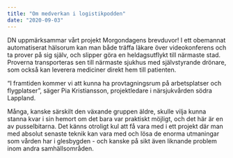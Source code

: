```yaml
---
title: "Om medverkan i logistikpodden"
date: "2020-09-03"
---
```


DN uppmärksammar vårt projekt Morgondagens brevduvor! I ett obemannat automatiserat hälsorum kan man både träffa läkare över videokonferens och ta prover på sig själv, och slipper göra en heldagsutflykt till närmaste stad. Proverna transporteras sen till närmaste sjukhus med självstyrande drönare, som också kan leverera mediciner direkt hem till patienten.

“I framtiden kommer vi att kunna ha provtagningsrum på arbetsplatser och flygplatser”, säger Pia Kristiansson, projektledare i närsjukvården södra Lappland.

Många, kanske särskilt den växande gruppen äldre, skulle vilja kunna stanna kvar i sin hemort om det bara var praktiskt möjligt, och det här är en av pusselbitarna. Det känns otroligt kul att få vara med i ett projekt där man med absolut senaste teknik kan vara med och lösa de enorma utmaningar som vården har i glesbygden - och kanske på sikt även liknande problem inom andra samhällsområden.

<img href='../../assets/image/pgeg/brevduvor.jpeg'/>

